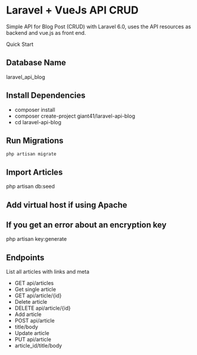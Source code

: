 # Laravel + VueJs API CRUD 
<p>Simple API for Blog Post (CRUD) with Laravel 6.0, uses the API resources as backend and vue.js as front end. </p>

Quick Start
## Database Name 
laravel_api_blog

## Install Dependencies
- composer install
- composer create-project giant41/laravel-api-blog
- cd laravel-api-blog

## Run Migrations
`php artisan migrate`

## Import Articles
php artisan db:seed

## Add virtual host if using Apache

## If you get an error about an encryption key
php artisan key:generate

## Endpoints
List all articles with links and meta

- GET api/articles
- Get single article
- GET api/article/{id}
- Delete article
- DELETE api/article/{id}
- Add article
- POST api/article
- title/body
- Update article
- PUT api/article
- article_id/title/body
